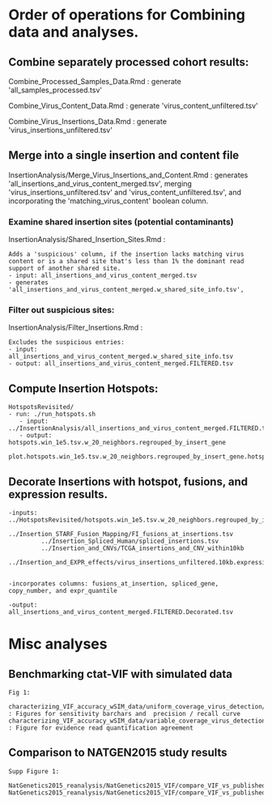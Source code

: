 # Order of operations for Combining data and analyses.

## Combine separately processed cohort results:

    
Combine_Processed_Samples_Data.Rmd :  generate 'all_samples_processed.tsv'

Combine_Virus_Content_Data.Rmd : generate 'virus_content_unfiltered.tsv'

Combine_Virus_Insertions_Data.Rmd : generate 'virus_insertions_unfiltered.tsv'


## Merge into a single insertion and content file

InsertionAnalysis/Merge_Virus_Insertions_and_Content.Rmd : generates 'all_insertions_and_virus_content_merged.tsv', merging 'virus_insertions_unfiltered.tsv' and 'virus_content_unfiltered.tsv', and incorporating the 'matching_virus_content' boolean column.

### Examine shared insertion sites (potential contaminants)

InsertionAnalysis/Shared_Insertion_Sites.Rmd :

    Adds a 'suspicious' column, if the insertion lacks matching virus content or is a shared site that's less than 1% the dominant read support of another shared site.
    - input: all_insertions_and_virus_content_merged.tsv
    - generates 'all_insertions_and_virus_content_merged.w_shared_site_info.tsv', 

### Filter out suspicious sites:

InsertionAnalysis/Filter_Insertions.Rmd :

    Excludes the suspicious entries:
    - input: all_insertions_and_virus_content_merged.w_shared_site_info.tsv
    - output: all_insertions_and_virus_content_merged.FILTERED.tsv
    

## Compute Insertion Hotspots:

    HotspotsRevisited/
    - run: ./run_hotspots.sh
       - input: ../InsertionAnalysis/all_insertions_and_virus_content_merged.FILTERED.tsv
       - output: hotspots.win_1e5.tsv.w_20_neighbors.regrouped_by_insert_gene
                 plot.hotspots.win_1e5.tsv.w_20_neighbors.regrouped_by_insert_gene.hotspot_virus_sample_counts.tsv


## Decorate Insertions with hotspot, fusions, and expression results.

    -inputs: ../HotspotsRevisited/hotspots.win_1e5.tsv.w_20_neighbors.regrouped_by_insert_gene
             ../Insertion_STARF_Fusion_Mapping/FI_fusions_at_insertions.tsv
             ../Insertion_Spliced_Human/spliced_insertions.tsv
             ../Insertion_and_CNVs/TCGA_insertions_and_CNV_within10kb
             ../Insertion_and_EXPR_effects/virus_insertions_unfiltered.10kb.expression_region_analysis.tsv


    -incorporates columns: fusions_at_insertion, spliced_gene, copy_number, and expr_quantile
    
    -output: all_insertions_and_virus_content_merged.FILTERED.Decorated.tsv
    



# Misc analyses

## Benchmarking ctat-VIF with simulated data

    Fig 1:
    
    characterizing_VIF_accuracy_wSIM_data/uniform_coverage_virus_detection/PE/sim50_PE/compare_prelim_to_refined.Rmd : Figures for sensitivity barchars and  precision / recall curve 
    characterizing_VIF_accuracy_wSIM_data/variable_coverage_virus_detection/QuantComparisonPrelimVsRefined.Rmd : Figure for evidence read quantification agreement 

    
## Comparison to NATGEN2015 study results

    Supp Figure 1:

    NatGenetics2015_reanalysis/NatGenetics2015_VIF/compare_VIF_vs_published_insertions/compare_VIF_to_published_NatGenet2015.Rmd
    NatGenetics2015_reanalysis/NatGenetics2015_VIF/compare_VIF_vs_published_insertions/compare_VIF_to_published_NatGenet2015.SangerValidated.Rmd



    
